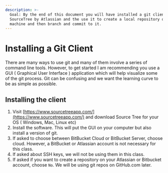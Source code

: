 ```yaml
---
description: >-
  Goal: By the end of this document you will have installed a git client such as
  SourceTree by Atlassian and the use it to create a local repository on your
  machine and then branch and commit to it.
---
```


# Installing a Git Client

There are many ways to use git and many of them involve a series of command line tools. However, to get started I am recommending you use a GUI ( Graphical User Interface ) application which will help visualize some of the git process. Git can be confusing and we want the learning curve to be as simple as possible.

## Installing the client

1. Visit [https://www.sourcetreeapp.com/](https://www.sourcetreeapp.com/) and download Source Tree for your OS ( Windows, Mac, Linux etc)
2. Install the software. This will put the GUI on your computer but also install a version of git.&#x20;
3. If asked to choose between BitBucket Cloud or BitBucket Server, choose cloud. However, a BitBucket or Atlassian account is not necessary for this class.
4. If asked about SSH keys, we will not be using them in this class.
5. If asked if you want to create a repository on your Atlassian or Bitbucket account, choose `No`. We will be using git repos on GitHub.com later.&#x20;

